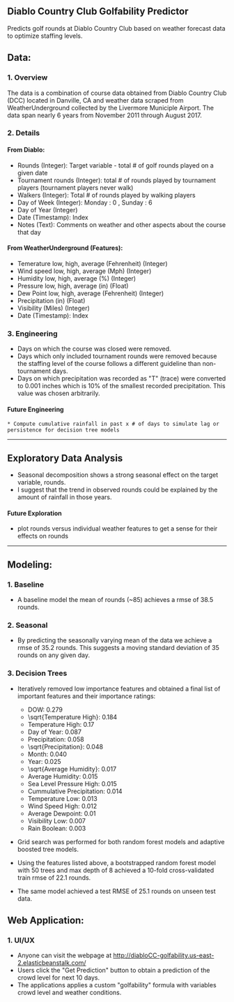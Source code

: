 ## Diablo Country Club Golfability Predictor
Predicts golf rounds at Diablo Country Club based on weather forecast data to optimize staffing levels.


## Data:

### 1. Overview
The data is a combination of course data obtained from Diablo Country Club (DCC) located in Danville, CA and weather data scraped from WeatherUnderground collected by the Livermore Municiple Airport.  The data span nearly 6 years from November 2011 through August 2017.

### 2. Details
#### From Diablo:
  * Rounds (Integer): Target variable - total # of golf rounds played on a given date
  * Tournament rounds (Integer): total # of rounds played by tournament players (tournament players never walk)
  * Walkers (Integer): Total # of rounds played by walking players
  * Day of Week (Integer): Monday : 0 , Sunday : 6
  * Day of Year (Integer)
  * Date (Timestamp): Index
  * Notes (Text): Comments on weather and other aspects about the course that day


#### From WeatherUnderground (Features):
  * Temerature low, high, average (Fehrenheit) (Integer)
  * Wind speed low, high, average (Mph) (Integer)
  * Humidity low, high, average (%) (Integer)
  * Pressure low, high, average (in) (Float)
  * Dew Point low, high, average (Fehrenheit) (Integer)
  * Precipitation (in) (Float)
  * Visibility (Miles) (Integer)
  * Date (Timestamp): Index

### 3. Engineering
  * Days on which the course was closed were removed.
  * Days which only included tournament rounds were removed because the staffing level of the course follows a different guideline than non-tournament days.
  * Days on which precipitation was recorded as "T" (trace) were converted to 0.001 inches which is 10% of the smallest recorded precipitation.  This value was chosen arbitrarily.
  #### Future Engineering
    * Compute cumulative rainfall in past x # of days to simulate lag or persistence for decision tree models

---

## Exploratory Data Analysis
  * Seasonal decomposition shows a strong seasonal effect on the target variable, rounds.
  * I suggest that the trend in observed rounds could be explained by the amount of rainfall in those years.



  #### Future Exploration
  * plot rounds versus individual weather features to get a sense for their effects on rounds

---

## Modeling:

### 1. Baseline
  * A baseline model the mean of rounds (~85) achieves a rmse of 38.5 rounds.

### 2. Seasonal
  * By predicting the seasonally varying mean of the data we achieve a rmse of 35.2 rounds.  This suggests a moving standard deviation of 35 rounds on any given day.

### 3. Decision Trees
  * Iteratively removed low importance features and obtained a final list of important features and their importance ratings:
    - DOW: 0.279
    - \sqrt{Temperature High}: 0.184
    - Temperature High: 0.17
    - Day of Year: 0.087
    - Precipitation: 0.058
    - \sqrt{Precipitation}: 0.048
    - Month: 0.040
    - Year: 0.025
    - \sqrt{Average Humidity}: 0.017
    - Average Humidity: 0.015
    - Sea Level Pressure High: 0.015
    - Cummulative Precipitation: 0.014
    - Temperature Low: 0.013
    - Wind Speed High: 0.012
    - Average Dewpoint: 0.01
    - Visibility Low: 0.007
    - Rain Boolean: 0.003


  * Grid search was performed for both random forest models and adaptive boosted tree models.

  * Using the features listed above, a bootstrapped random forest model with 50 trees and max depth of 8 achieved a 10-fold cross-validated train rmse of 22.1 rounds.

  * The same model achieved a test RMSE of  25.1 rounds on unseen test data.


## Web Application:

### 1. UI/UX
  * Anyone can visit the webpage at http://diabloCC-golfability.us-east-2.elasticbeanstalk.com/
  * Users click the "Get Prediction" button to obtain a prediction of the crowd level for next 10 days.
  * The applications applies a custom "golfability" formula with variables crowd level and weather conditions.

